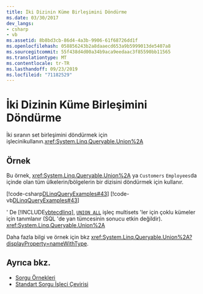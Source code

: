 ```yaml
---
title: İki Dizinin Küme Birleşimini Döndürme
ms.date: 03/30/2017
dev_langs:
- csharp
- vb
ms.assetid: 8b8bd3cb-86d4-4a3b-9906-61f68726dd1f
ms.openlocfilehash: 058856243b2a8daaecd653a9b5999013de5407a8
ms.sourcegitcommit: 55f438d4d00a34b9aca9eedaac3f85590bb11565
ms.translationtype: MT
ms.contentlocale: tr-TR
ms.lasthandoff: 09/23/2019
ms.locfileid: "71182529"
---
```

# <a name="return-the-set-union-of-two-sequences"></a>İki Dizinin Küme Birleşimini Döndürme
İki sıranın set birleşimini döndürmek için işlecinikullanın.<xref:System.Linq.Queryable.Union%2A>  
  
## <a name="example"></a>Örnek  
 Bu örnek, <xref:System.Linq.Queryable.Union%2A> ya `Customers` `Employees`da içinde olan tüm ülkelerin/bölgelerin bir dizisini döndürmek için kullanır.  
  
 [!code-csharp[DLinqQueryExamples#43](../../../../../../samples/snippets/csharp/VS_Snippets_Data/DLinqQueryExamples/cs/Program.cs#43)]
 [!code-vb[DLinqQueryExamples#43](../../../../../../samples/snippets/visualbasic/VS_Snippets_Data/DLinqQueryExamples/vb/Module1.vb#43)]  
  
 ' De [!INCLUDE[vbtecdlinq](../../../../../../includes/vbtecdlinq-md.md)], [`UNION ALL`](/sql/t-sql/language-elements/set-operators-union-transact-sql) işleç multisets 'ler için çoklu kümeler için tanımlanır (SQL 'de yan tümcesinin sonucu etkin değildir). <xref:System.Linq.Queryable.Union%2A>

Daha fazla bilgi ve örnek için bkz <xref:System.Linq.Queryable.Union%2A?displayProperty=nameWithType>.
  
## <a name="see-also"></a>Ayrıca bkz.

- [Sorgu Örnekleri](query-examples.md)
- [Standart Sorgu İşleci Çevirisi](standard-query-operator-translation.md)
